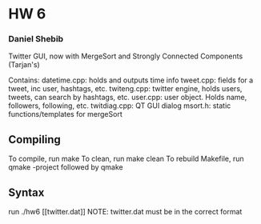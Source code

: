 # HW 6
### Daniel Shebib

Twitter GUI, now with MergeSort and Strongly Connected Components (Tarjan's)

Contains:
datetime.cpp: holds and outputs time info
tweet.cpp: fields for a tweet, inc user, hashtags, etc.
twiteng.cpp: twitter engine, holds users, tweets, can search by hashtags, etc.
user.cpp: user object. Holds name, followers, following, etc.
twitdiag.cpp: QT GUI dialog
msort.h: static functions/templates for mergeSort

## Compiling
To compile, run make
To clean, run make clean
To rebuild Makefile, run qmake -project followed by qmake

## Syntax
run ./hw6 [[twitter.dat]]
NOTE: twitter.dat must be in the correct format
